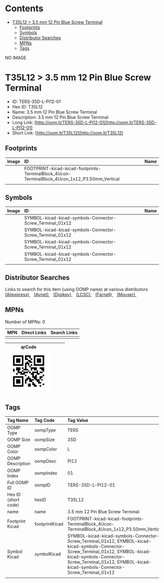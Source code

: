 



Contents
========

* [T35L12 > 3.5 mm 12 Pin Blue Screw Terminal](#t35l12--35-mm-12-pin-blue-screw-terminal)
	* [Footprints](#footprints)
	* [Symbols](#symbols)
	* [Distributor Searches](#distributor-searches)
	* [MPNs](#mpns)
	* [Tags](#tags)
  
NO IMAGE  
# T35L12 > 3.5 mm 12 Pin Blue Screw Terminal

- ID: TERS-35D-L-PI12-01
- Hex ID: T35L12
- Name: 3.5 mm 12 Pin Blue Screw Terminal
- Description: 3.5 mm 12 Pin Blue Screw Terminal
- Long Link: [http://oom.lt/TERS-35D-L-PI12-01](http://oom.lt/TERS-35D-L-PI12-01)
- Short Link: [http://oom.lt/T35L12](http://oom.lt/T35L12)

## Footprints
  

|Image|ID|Name|
| :--- | :--- | :--- |
||FOOTPRINT-kicad-kicad-footprints-TerminalBlock_4Ucon-TerminalBlock_4Ucon_1x12_P3.50mm_Vertical||
||||

## Symbols
  

|Image|ID|Name|
| :--- | :--- | :--- |
|![]()|SYMBOL-kicad-kicad-symbols-Connector-Screw_Terminal_01x12||
|![]()|SYMBOL-kicad-kicad-symbols-Connector-Screw_Terminal_01x12||
|![]()|SYMBOL-kicad-kicad-symbols-Connector-Screw_Terminal_01x12||
|![]()|SYMBOL-kicad-kicad-symbols-Connector-Screw_Terminal_01x12||
||||

## Distributor Searches
  
Links to search for this item (using OOMP name) at various distributors  
[(Aliexpress) ](https://www.aliexpress.com/wholesale?SearchText=11173.5+mm+12+Pin+Blue+Screw+Terminal)&nbsp;&nbsp;&nbsp;[(Avnet) ](https://www.avnet.com/shop/us/search/3.5+mm+12+Pin+Blue+Screw+Terminal)&nbsp;&nbsp;&nbsp;[(Digikey) ](https://www.digikey.co.uk/en/products/result?s=3.5+mm+12+Pin+Blue+Screw+Terminal)&nbsp;&nbsp;&nbsp;[(LCSC) ](https://www.lcsc.com/search?q=3.5+mm+12+Pin+Blue+Screw+Terminal)&nbsp;&nbsp;&nbsp;[(Farnell) ](https://uk.farnell.com/search?st=3.5+mm+12+Pin+Blue+Screw+Terminal)&nbsp;&nbsp;&nbsp;[(Mouser) ](https://www.mouser.com/c/?q=3.5+mm+12+Pin+Blue+Screw+Terminal)&nbsp;&nbsp;&nbsp;
## MPNs
  
Number of MPNs: 0  

|MPN|Direct Links|Search Links|
| :--- | :--- | :--- |
||||
  

|qrCode<br>[![](https://raw.githubusercontent.com/oomlout/oomlout_OOMP_parts_V2/main/TERS/35D/L/PI12/01/qrCode_140.png)](https://github.com/oomlout/oomlout_OOMP_parts_V2/tree/main/TERS/35D/L/PI12/01/qrCode.png)||||
| :---: | :---: | :---: | :---: |

## Tags
  

|Tag Name|Tag Code|Tag Value|
| :--- | :--- | :--- |
|OOMP Type|oompType|TERS|
|OOMP Size|oompSize|35D|
|OOMP Color|oompColor|L|
|OOMP Description|oompDesc|PI12|
|OOMP Index|oompIndex|01|
|Full OOMP ID|oompID|TERS-35D-L-PI12-01|
|Hex ID (short code)|hexID|T35L12|
|name|name|3.5 mm 12 Pin Blue Screw Terminal|
|Footprint Kicad|footprintKicad|FOOTPRINT-kicad-kicad-footprints-TerminalBlock_4Ucon-TerminalBlock_4Ucon_1x12_P3.50mm_Vertical|
|Symbol Kicad|symbolKicad|SYMBOL-kicad-kicad-symbols-Connector-Screw_Terminal_01x12, SYMBOL-kicad-kicad-symbols-Connector-Screw_Terminal_01x12, SYMBOL-kicad-kicad-symbols-Connector-Screw_Terminal_01x12, SYMBOL-kicad-kicad-symbols-Connector-Screw_Terminal_01x12|
||||
